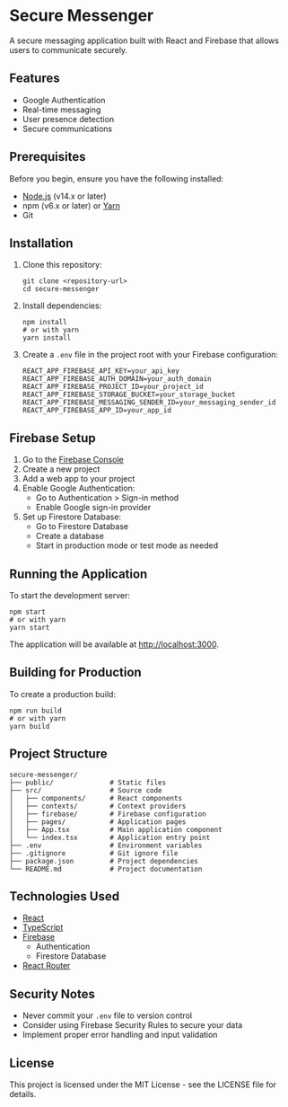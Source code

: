 # Secure Messenger

A secure messaging application built with React and Firebase that allows users to communicate securely.

## Features

- Google Authentication
- Real-time messaging
- User presence detection
- Secure communications

## Prerequisites

Before you begin, ensure you have the following installed:

- [Node.js](https://nodejs.org/) (v14.x or later)
- npm (v6.x or later) or [Yarn](https://yarnpkg.com/)
- Git

## Installation

1. Clone this repository:

   ```
   git clone <repository-url>
   cd secure-messenger
   ```

2. Install dependencies:

   ```
   npm install
   # or with yarn
   yarn install
   ```

3. Create a `.env` file in the project root with your Firebase configuration:
   ```
   REACT_APP_FIREBASE_API_KEY=your_api_key
   REACT_APP_FIREBASE_AUTH_DOMAIN=your_auth_domain
   REACT_APP_FIREBASE_PROJECT_ID=your_project_id
   REACT_APP_FIREBASE_STORAGE_BUCKET=your_storage_bucket
   REACT_APP_FIREBASE_MESSAGING_SENDER_ID=your_messaging_sender_id
   REACT_APP_FIREBASE_APP_ID=your_app_id
   ```

## Firebase Setup

1. Go to the [Firebase Console](https://console.firebase.google.com/)
2. Create a new project
3. Add a web app to your project
4. Enable Google Authentication:
   - Go to Authentication > Sign-in method
   - Enable Google sign-in provider
5. Set up Firestore Database:
   - Go to Firestore Database
   - Create a database
   - Start in production mode or test mode as needed

## Running the Application

To start the development server:

```
npm start
# or with yarn
yarn start
```

The application will be available at [http://localhost:3000](http://localhost:3000).

## Building for Production

To create a production build:

```
npm run build
# or with yarn
yarn build
```

## Project Structure

```
secure-messenger/
├── public/              # Static files
├── src/                 # Source code
│   ├── components/      # React components
│   ├── contexts/        # Context providers
│   ├── firebase/        # Firebase configuration
│   ├── pages/           # Application pages
│   ├── App.tsx          # Main application component
│   └── index.tsx        # Application entry point
├── .env                 # Environment variables
├── .gitignore           # Git ignore file
├── package.json         # Project dependencies
└── README.md            # Project documentation
```

## Technologies Used

- [React](https://reactjs.org/)
- [TypeScript](https://www.typescriptlang.org/)
- [Firebase](https://firebase.google.com/)
  - Authentication
  - Firestore Database
- [React Router](https://reactrouter.com/)

## Security Notes

- Never commit your `.env` file to version control
- Consider using Firebase Security Rules to secure your data
- Implement proper error handling and input validation

## License

This project is licensed under the MIT License - see the LICENSE file for details.
